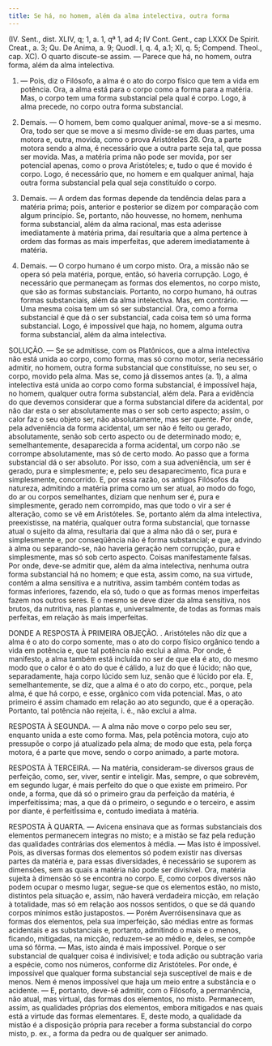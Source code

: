 ```yaml
---
title: Se há, no homem, além da alma intelectiva, outra forma
---
```


(IV. Sent., dist. XLIV, q; 1, a. 1, qª 1, ad 4; IV Cont. Gent., cap LXXX De Spirit. Creat., a. 3; Qu. De Anima, a. 9; QuodI. I, q. 4, a.1; XI, q. 5; Compend. Theol., cap. XC).
  O quarto discute-se assim. ― Parece que há, no homem, outra forma, além da alma intelectiva.  

1. ― Pois, diz o Filósofo, a alma é o ato do corpo físico que tem a vida em potência. Ora, a alma está para o corpo como a forma para a matéria. Mas, o corpo tem uma forma substancial pela qual é corpo. Logo, à alma precede, no corpo outra forma substancial.  

2. Demais. ― O homem, bem como qualquer animal, move-se a si mesmo. Ora, todo ser que se move a si mesmo divide-se em duas partes, uma motora e, outra, movida, como o prova Aristóteles 28. Ora, a parte motora sendo a alma, é necessário que a outra parte seja tal, que possa ser movida. Mas, a matéria prima não pode ser movida, por ser potencial apenas, como o prova Aristóteles; e, tudo o que é movido é corpo. Logo, é necessário que, no homem e em qualquer animal, haja outra forma substancial pela qual seja constituído o corpo.  

3. Demais. ― A ordem das formas depende da tendência delas para a matéria prima; pois, anterior e posterior se dizem por comparação com algum princípio. Se, portanto, não houvesse, no homem, nenhuma forma substancial, além da alma racional, mas esta aderisse imediatamente à matéria prima, daí resultaria que a alma pertence à ordem das formas as mais imperfeitas, que aderem imediatamente à matéria.  

4. Demais. ― O corpo humano é um corpo misto. Ora, a missão não se opera só pela matéria, porque, então, só haveria corrupção. Logo, é necessário que permaneçam as formas dos elementos, no corpo misto, que são as formas substanciais. Portanto, no corpo humano, há outras formas substanciais, além da alma intelectiva.  Mas, em contrário. ― Uma mesma coisa tem um só ser substancial. Ora, como a forma substancial é que dá o ser substancial, cada coisa tem só uma forma substancial. Logo, é impossível que haja, no homem, alguma outra forma substancial, além da alma intelectiva.  

SOLUÇÃO. ― Se se admitisse, com os Platônicos, que a alma intelectiva não está unida ao corpo, como forma, mas só corno motor, seria necessário admitir, no homem, outra forma substancial que constituísse, no seu ser, o corpo, movido pela alma. Mas se, como já dissemos antes (a. 1), a alma intelectiva está unida ao corpo como forma substancial, é impossível haja, no homem, qualquer outra forma substancial, além dela.  Para a evidência do que devemos considerar que a forma substancial difere da acidental, por não dar esta o ser absolutamente mas o ser sob certo aspecto; assim, o calor faz o seu objeto ser, não absolutamente, mas ser quente. Por onde, pela adveniência da forma acidental, um ser não é feito ou gerado, absolutamente, senão sob certo aspecto ou de determinado modo; e, semelhantemente, desaparecida a forma acidental, um corpo não .se corrompe absolutamente, mas só de certo modo. Ao passo que a forma substancial dá o ser absoluto. Por isso, com a sua adveniência, um ser é gerado, pura e simplesmente; e, pelo seu desaparecimento, fica pura e simplesmente, concorrido. E, por essa razão, os antigos Filósofos da natureza, admitindo a matéria prima como um ser atual, ao modo do fogo, do ar ou corpos semelhantes, diziam que nenhum ser é, pura e simplesmente, gerado nem corrompido, mas que todo o vir a ser é alteração, como se vê em Aristóteles. Se, portanto além da alma intelectiva, preexistisse, na matéria, qualquer outra forma substancial, que tornasse atual o sujeito da alma, resultaria daí que a alma não dá o ser, pura e simplesmente e, por conseqüência não é forma substancial; e que, advindo à alma ou separando-se, não haveria geração nem corrupção, pura e simplesmente, mas só sob certo aspecto. Coisas manifestamente falsas.  Por onde, deve-se admitir que, além da alma intelectiva, nenhuma outra forma substancial há no homem; e que esta, assim como, na sua virtude, contém a alma sensitiva e a nutritiva, assim também contém todas as formas inferiores, fazendo, ela só, tudo o que as formas menos imperfeitas fazem nos outros seres.  E o mesmo se deve dizer da alma sensitiva, nos brutos, da nutritiva, nas plantas e, universalmente, de todas as formas mais perfeitas, em relação às mais imperfeitas.  

DONDE A RESPOSTA À PRIMEIRA OBJEÇÃO. . Aristóteles não diz que a alma é o ato do corpo somente, mas o ato do corpo físico orgânico tendo a vida em potência e, que tal potência não exclui a alma. Por onde, é manifesto, a alma também está incluída no ser de que ela é ato, do mesmo modo que o calor é o ato do que é cálido, a luz do que é lúcido; não que, separadamente, haja corpo lúcido sem luz, senão que é lúcido por ela. E, semelhantemente, se diz, que a alma é o ato do corpo, etc., porque, pela alma, é que há corpo, e esse, orgânico com vida potencial. Mas, o ato primeiro é assim chamado em relação ao ato segundo, que é a operação. Portanto, tal potência não rejeita, i. é., não exclui a alma.  

RESPOSTA À SEGUNDA. ― A alma não move o corpo pelo seu ser, enquanto unida a este como forma. Mas, pela potência motora, cujo ato pressupõe o corpo já atualizado pela alma; de modo que esta, pela força motora, é a parte que move, sendo o corpo animado, a parte motora.  

RESPOSTA À TERCEIRA. ― Na matéria, consideram-se diversos graus de perfeição, como, ser, viver, sentir e inteligir. Mas, sempre, o que sobrevém, em segundo lugar, é mais perfeito do que o que existe em primeiro. Por onde, a forma, que dá só o primeiro grau da perfeição da matéria, é imperfeitíssima; mas, a que dá o primeiro, o segundo e o terceiro, e assim por diante, é perfeitÍssima e, contudo imediata à matéria.  

RESPOSTA À QUARTA. ― Avicena ensinava que as formas substanciais dos elementos permanecem integras no misto; e a mistão se faz pela redução das qualidades contrárias dos elementos à média. ― Mas isto é impossível. Pois, as diversas formas dos elementos só podem existir nas diversas partes da matéria e, para essas diversidades, é necessário se suporem as dimensões, sem as quais a matéria não pode ser divisível. Ora, matéria sujeita à dimensão só se encontra no corpo. E, como corpos diversos não podem ocupar o mesmo lugar, segue-se que os elementos estão, no misto, distintos pela situação e, assim, não haverá verdadeira micção, em relação à totalidade, mas só em relação aos nossos sentidos, o que se dá quando corpos mínimos estão justapostos. ― Porém Averróisensinava que as formas dos elementos, pela sua imperfeição, são médias entre as formas acidentais e as substanciais e, portanto, admitindo o mais e o menos, ficando, mitigadas, na micção, reduzem-se ao médio e, deles, se compõe uma só fôrma. ― Mas, isto ainda é mais impossível. Porque o ser substancial de qualquer coisa é indivisível; e toda adição ou subtração varia a espécie, como nos números, conforme diz Aristóteles. Por onde, é impossível que qualquer forma substancial seja susceptível de mais e de menos. Nem é menos impossível que haja um meio entre a substância e o acidente. ― E, portanto, deve-sê admitir, com o Filósofo, a permanência, não atual, mas virtual, das formas dos elementos, no misto. Permanecem, assim, as qualidades próprias dos elementos, embora mitigados e nas quais está a virtude das formas elementares. E, deste modo, a qualidade da mistão é a disposição própria para receber a forma substancial do corpo misto, p. ex., a forma da pedra ou de qualquer ser animado.